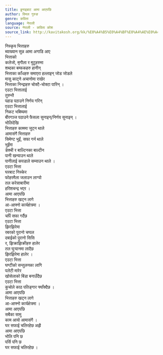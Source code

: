 ```yaml
---
title: ब्रुनाइबाट आमा आएपछि
author: विमल गुरुङ
genre: कविता
language: नेपाली
source: नेपाली - कविता कोश
source_link: http://kavitakosh.org/kk/%E0%A4%B5%E0%A4%BF%E0%A4%AE%E0%A4%B2_%E0%A4%97%E0%A5%81%E0%A4%B0%E0%A5%81%E0%A4%99
---
```


निस्कृय भित्ताहरु  
ब्याख्यान सुन्न आमा अगाडि आए  
भित्ताको  
कलेजो, मृगौला र मुटुहरुमा  
शब्दका बम्फकहरु हानीन्  
भित्ताका काँधहरु समाएरा हल्लाइन् जोड जोडले  
मासु काट्ने अचानोमा राखेर  
भित्ताका निन्द्राहरु चोक्टै-चोक्टा पारिन् ।  
एउटा भित्तालाई  
तुरुन्तै  
पहाड पठाउने निर्णय गरिन्  
एउटा भित्तालाई  
निकट भबिष्यमा  
बीरगञ्ज पठाउने फैसला सुनाइन्/निर्णय सुनाइन् ।  
भोलिदेखि  
भित्ताहरु काममा जुट्न थाले  
आमासंगै भित्ताहरु  
सिमेण्ट भुईं, सफा गर्न थाले  
भुईंमा  
डेक्ची र बाल्टिनका बाल्टीन  
पानी खन्याउन थाले  
पानीलाई कपडाले सम्याउन थाले ।  
एउटा भित्ता  
घरबाट निस्केर  
फोहरमैला जलाउन लाग्यो  
तल करेसाबारीमा  
हरिशचन्द्र भएर ।  
आमा आएपछि  
भित्ताहरु खट्न लागे  
आ-आफ्नो कार्यक्षेत्रमा ।  
एउटा भित्ता  
चर्पि सफा गर्दैछ  
एउटा भित्ता  
झिरझिरेमा  
रबरको पुरानो चप्पल  
दबाईको पुरानो सिसि  
र, झिक्राझिक्रीहरु हालेर  
तल घुर्‍यानमा लादैछ  
झिरझिरेमा हालेर ।  
एउटा भित्ता  
घण्टीको सन्तुलनका लागि  
पलेटी मारेर  
खोसेलाको बिंडा बनाउँदैछ  
एउटा भित्ता  
कुचोले काठ पतिङ्गार फ्याँक्दैछ ।  
आमा आएपछि  
भित्ताहरु खट्न लागे  
आ-आफ्नो कार्यक्षेत्रमा ।  
आमा आएपछि  
सबैका सामु  
काम आयो आमासंगै ।  
घर सफाई चलिरहेछ अझै  
आमा आएपछि  
भोलि पनि छ  
पर्सि पनि छ  
घर सफाई चलिरहेछ ।
